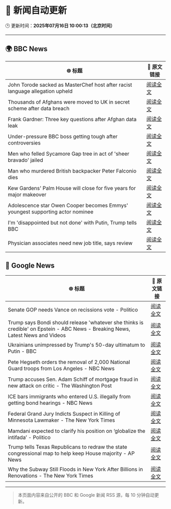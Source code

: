# 🧠 新闻自动更新

🕒 更新时间：**2025年07月16日 10:00:13（北京时间）**

---

## 🌍 BBC News

| 🌐 标题 | 🔗 原文链接 |
|--------|-------------|
| John Torode sacked as MasterChef host after racist language allegation upheld | [阅读全文](https://www.bbc.com/news/articles/c8j1vzngdjpo) |
| Thousands of Afghans were moved to UK in secret scheme after data breach | [阅读全文](https://www.bbc.com/news/articles/cvg8zy78787o) |
| Frank Gardner: Three key questions after Afghan data leak | [阅读全文](https://www.bbc.com/news/articles/c9w12kdg5zko) |
| Under-pressure BBC boss getting tough after controversies | [阅读全文](https://www.bbc.com/news/articles/c20pyjggzzro) |
| Men who felled Sycamore Gap tree in act of 'sheer bravado' jailed | [阅读全文](https://www.bbc.com/news/articles/c93969ln7zwo) |
| Man who murdered British backpacker Peter Falconio dies | [阅读全文](https://www.bbc.com/news/articles/cjrlg4x8e78o) |
| Kew Gardens' Palm House will close for five years for major makeover | [阅读全文](https://www.bbc.com/news/articles/cpwq08rxxklo) |
| Adolescence star Owen Cooper becomes Emmys' youngest supporting actor nominee | [阅读全文](https://www.bbc.com/news/articles/cjelpe2y3plo) |
| I'm 'disappointed but not done' with Putin, Trump tells BBC | [阅读全文](https://www.bbc.com/news/articles/c1e02q12z32o) |
| Physician associates need new job title, says review | [阅读全文](https://www.bbc.com/news/articles/c70r7d7z0wro) |

## 📰 Google News

| 🌐 标题 | 🔗 原文链接 |
|--------|-------------|
| Senate GOP needs Vance on recissions vote - Politico | [阅读全文](https://news.google.com/rss/articles/CBMirAFBVV95cUxNUkpNUWhJXzFYaklsaVZuMUp4SnRvZlZXRkVYTWJnX3lWSFFVRVhFejlvYm1fUU5tTkVuR2hsU0lDUTRMazFBOEQ1clB6R2FHb0tJTi1PVUVqTGx0Ujc0UVVyV2dydngwRVl6Rm9fX0EyeUV4RVJWaWhBOU1SZmExQXljUkVXakhxemE3ZnM1eW9LTEI4T09LcUVnOG5MdWNnYTR4dTNDeTV3dWI4?oc=5) |
| Trump says Bondi should release 'whatever she thinks is credible' on Epstein - ABC News - Breaking News, Latest News and Videos | [阅读全文](https://news.google.com/rss/articles/CBMimgFBVV95cUxPbnZsQTloR1hndUdKY0lZQ182aHdSaDNYQVBNOE0zYnp5ZnJDdWZjeUtrbTdjeDNoQjJ1Q1JHejIteWpCX1JaZml2OXgySEFfOWZZbmlWZUFucmZCSXVHUnYzRk5LTzVtU3U2a0E2M3EyN3VoOVI3dUljMmw5MkhkRlZ4dEtDd0luendueExjR3g0Y2V4NUtfVnhB0gGfAUFVX3lxTE9uUHp2RTJGUlpkdTRON2hmbzNNWFVlNDdrVmF1S0ZwRTVBWlUtYWVaSHlUaVNFUUJwbXA0elBIbEZBVG52UWJzSlRIODZXbENVMHBwdWJ1Zm9hV0xRZ2NiNmRYWGhUelN2SnRVeTB5Ykx4SFlxV21obXo4blFRbW1RMUJ0NzNnM2J5Rzk1ektqVDV3eDZJaThicDJURmJobw?oc=5) |
| Ukrainians unimpressed by Trump's 50-day ultimatum to Putin - BBC | [阅读全文](https://news.google.com/rss/articles/CBMiWkFVX3lxTFBCbV9vM2p5RUdtNXB4RHkxY09IVlM2TFRZcjc2bFFXcE9FMk41cmRnYTA3SXB3YVJDa3R3cnItY1pzRm1OTklQTEY3ek43V2RjY3lDZmRRU0dXUdIBX0FVX3lxTE9WRkt5LUp4SUNNZnVvUTNzQnFUUzVTMjV5dHhZb2tOZ1BKZG9kTDhuRFk5YTYxV2sxTXd2VXdyeXRISlRDVVNSQ0tsVlpzb3VJa3dwRnN2T183R3A5QVo4?oc=5) |
| Pete Hegseth orders the removal of 2,000 National Guard troops from Los Angeles - NBC News | [阅读全文](https://news.google.com/rss/articles/CBMimgFBVV95cUxOWVR3ZWFwNVJvRElEeWlncVpERDNMOGxfanZVZGR5MVduaktXeFczbklqWmI5cmM4eTU5MmJwdjlodHB3M2FSOFpRcTl4TG9QRTIzeEVfM2p6bnEtUVdJY3hnRjBKLWJrODdLWW1oQ2hwVF9HX09mYlhwSEdsT2UxQWw5OUJUMDRORE83ZUF6NVpIekJwQWR3VUtB0gFWQVVfeXFMTi12QUtpMU9na0VQUEFjcUExX25pN0RUOHI4bWpHSW9kbjllemtoQzM3X1B4alJ2MDlGM01kaVIwNEdFTGJkZDd6cjVUMHYxM3ZFcDBBV0E?oc=5) |
| Trump accuses Sen. Adam Schiff of mortgage fraud in new attack on critic - The Washington Post | [阅读全文](https://news.google.com/rss/articles/CBMihgFBVV95cUxOdTFnM0ZsY1N3VUY0c2R5NEttWGNxbmgxM0tuOXY3bjd5ZC1fc09fVWF0TThELVQ2b2JreEVGbGVaQ1FQV3VRY0JtWHQtRHVWclAteU1KTWk2NGJ5eWx1TFFPWjdQSS1hSElSVmNuVU1sT1ZYYlVLSkVYaVhVaTgxZFVudnhlZw?oc=5) |
| ICE bars immigrants who entered U.S. illegally from getting bond hearings - NBC News | [阅读全文](https://news.google.com/rss/articles/CBMipAFBVV95cUxNMGhieHpFTWpuNkNmTFhVam93ME1TbE56WndYaVFJSFd1d05zeURUaHdaUzUyeFBLZGdNVUdwZXJiNXo2SzFkWWhzZGdzSnVFTkdxb2hhRnk5aVFBN1E3WGZseWg5X21mRGhGay1na2lGSW11ZTMzc1B0SDczRi0zaWRSeDhQeXVHUnBUTkNYZk5iZlNrWXpOODlTbFlYM2wzdDIyetIBVkFVX3lxTFB2V3k2OUNCWWdjeDRpTkpiMHlqdHIyYks3VUE5WG0ybW5RU2N5Y1h2cU8tZEdEZjdzT0JpeVdtZnVjU2FoQmRMeFl6bnE3RnFCXzg5Nm1n?oc=5) |
| Federal Grand Jury Indicts Suspect in Killing of Minnesota Lawmaker - The New York Times | [阅读全文](https://news.google.com/rss/articles/CBMilgFBVV95cUxNY3VzYUMxWjhaLUx0ZWp2ZTY3c3duWktkcXJaelFoWFZXbHlvSE9uMTBMWjJMOW5aM0R2dVJob3gxYkRzNW50SXFxeGxUTDNOSGk5dk0teF94R2tfYkZjWVVpT0hPTmJ0Nk4xUWIwTWRnSGpDWG1XMGVEakhxYUpSM08zZXZiS0VsYjdZSlF5cFJqdVNvd2c?oc=5) |
| Mamdani expected to clarify his position on ‘globalize the intifada’ - Politico | [阅读全文](https://news.google.com/rss/articles/CBMitwFBVV95cUxNNFRoRlNwWV8xSTRaWUZQbW5yT1RYM095RnpwZm96UjlLOUFfRThXNjlHR0RUMk8zWDQzNzdKbGpMczhiLVVRbTE1eElHcU8xSk9pcFIzanBibEVLejNJOGlqdEYxRTVma3FUelByTk5DSS1iTGMxaXprWE45NGZmU2RNWGp1MFBoVGljRk1IVExNSjFPbzBuX3Z0bWE4SUZ6R29HVUVMRlAyWUVKS05SeldDLWxMNW8?oc=5) |
| Trump tells Texas Republicans to redraw the state congressional map to help keep House majority - AP News | [阅读全文](https://news.google.com/rss/articles/CBMisgFBVV95cUxPZDhaU2NHX09JQlZTQjc4dC1PVXNMRnRkMDFJanZqVEctc2dabW91UFVfbEF3clJkZ1Y3QTRVQndXQUc2Nk1tZUN5TTF1bnFfY090UGV4eFQ2MTB6eDg2U2ZoNEF1Q3lXRGpEUnpSZUNQSFN4MjNQbE81R0h0VHh4WEtMTGRwcndNeEpxTkFlQmdNQnk5TWd3Wkl4M3JQSHlBSTB0ckN5VkxGVHRyazVXbHRB?oc=5) |
| Why the Subway Still Floods in New York After Billions in Renovations - The New York Times | [阅读全文](https://news.google.com/rss/articles/CBMifEFVX3lxTE05QmtjNHZKU1lGaGJ2VXBYVEF4MGRqYkFqbWNjTHZMN3RXUjJIUDBvYlE2MDJIUVhmYmk5THFZcFVURHNfUVBreHI2amxUaUltTm9oaFluVm5DNWFobU9JU0h2NEdMeGJXMmZuMmg4bHhGcEpEUVd0WHp1ZnQ?oc=5) |

---
> 本页面内容来自公开的 BBC 和 Google 新闻 RSS 源，每 10 分钟自动更新。